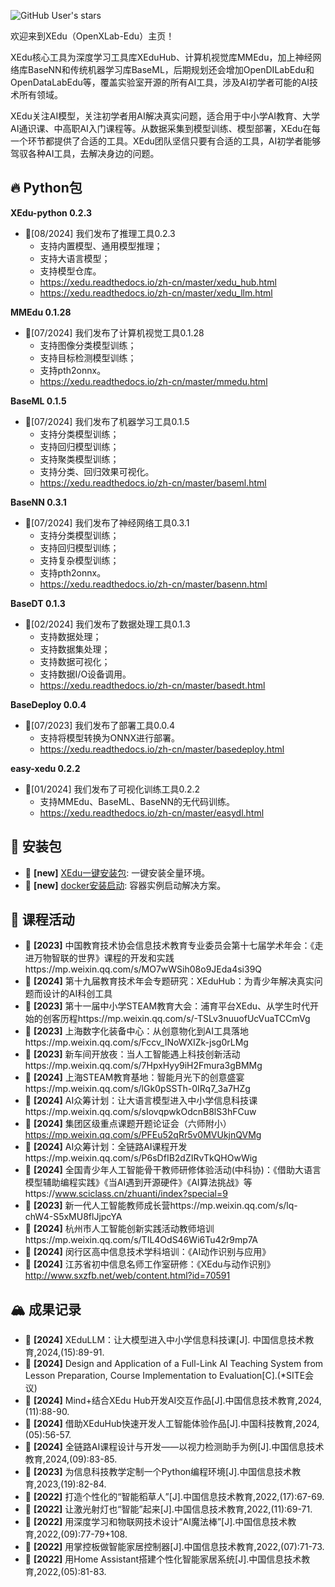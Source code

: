 ![GitHub User's stars](https://img.shields.io/github/stars/OpenXLab-Edu)

欢迎来到XEdu（OpenXLab-Edu）主页！

XEdu核心工具为深度学习工具库XEduHub、计算机视觉库MMEdu，加上神经网络库BaseNN和传统机器学习库BaseML，后期规划还会增加OpenDILabEdu和OpenDataLabEdu等，覆盖实验室开源的所有AI工具，涉及AI初学者可能的AI技术所有领域。

XEdu关注AI模型，关注初学者用AI解决真实问题，适合用于中小学AI教育、大学AI通识课、中高职AI入门课程等。从数据采集到模型训练、模型部署，XEdu在每一个环节都提供了合适的工具。XEdu团队坚信只要有合适的工具，AI初学者能够驾驭各种AI工具，去解决身边的问题。

## 🔥 Python包
**XEdu-python 0.2.3**
- 🎉[08/2024] 我们发布了推理工具0.2.3
  - 支持内置模型、通用模型推理；
  - 支持大语言模型；
  - 支持模型仓库。
  - https://xedu.readthedocs.io/zh-cn/master/xedu_hub.html
  - https://xedu.readthedocs.io/zh-cn/master/xedu_llm.html
  
**MMEdu 0.1.28**
- 🎉[07/2024] 我们发布了计算机视觉工具0.1.28
  - 支持图像分类模型训练；
  - 支持目标检测模型训练；
  - 支持pth2onnx。
  - https://xedu.readthedocs.io/zh-cn/master/mmedu.html

**BaseML 0.1.5**
- 🎉[07/2024] 我们发布了机器学习工具0.1.5
  - 支持分类模型训练；
  - 支持回归模型训练；
  - 支持聚类模型训练；
  - 支持分类、回归效果可视化。
  - https://xedu.readthedocs.io/zh-cn/master/baseml.html
    
**BaseNN 0.3.1**
- 🎉[07/2024] 我们发布了神经网络工具0.3.1
  - 支持分类模型训练；
  - 支持回归模型训练；
  - 支持复杂模型训练；
  - 支持pth2onnx。
  - https://xedu.readthedocs.io/zh-cn/master/basenn.html

**BaseDT 0.1.3**
- 🎉[02/2024] 我们发布了数据处理工具0.1.3
  - 支持数据处理；
  - 支持数据集处理；
  - 支持数据可视化；
  - 支持数据I/O设备调用。
  - https://xedu.readthedocs.io/zh-cn/master/basedt.html
    
**BaseDeploy 0.0.4**
- 🎉[07/2023] 我们发布了部署工具0.0.4
  - 支持将模型转换为ONNX进行部署。
  - https://xedu.readthedocs.io/zh-cn/master/basedeploy.html
    
**easy-xedu 0.2.2**
- 🎉[01/2024] 我们发布了可视化训练工具0.2.2
  - 支持MMEdu、BaseML、BaseNN的无代码训练。
  - https://xedu.readthedocs.io/zh-cn/master/easydl.html


## 🎁 安装包

- 🎉 **[new]** [XEdu一键安装包]([https://github.com/Vchitect/Vchitect-2.0](https://p6bm2if73b.feishu.cn/file/boxcn7ejYk2XUDsHI3Miq9546Uf?from=from_copylink)): 一键安装全量环境。
- 🎉 **[new]** [docker安装启动](https://hub.docker.com/r/xedu/xedu): 容器实例启动解决方案。



## 🚀 课程活动

- 🎉 **[2023]** 中国教育技术协会信息技术教育专业委员会第十七届学术年会：《走进万物智联的世界》课程的开发和实践https://mp.weixin.qq.com/s/MO7wWSih08o9JEda4si39Q
- 🎉 **[2024]** 第十九届教育技术年会专题研究：XEduHub：为青少年解决真实问题而设计的AI科创工具
- 🎉 **[2023]** 第十一届中小学STEAM教育大会：浦育平台XEdu、从学生时代开始的创客历程https://mp.weixin.qq.com/s/-TSLv3nuuofUcVuaTCCmVg
- 🎉 **[2023]** 上海数字化装备中心：从创意物化到AI工具落地https://mp.weixin.qq.com/s/Fccv_INoWXIZk-jsg0rLMg
- 🎉 **[2023]** 新车间开放夜：当人工智能遇上科技创新活动https://mp.weixin.qq.com/s/7HpxHyy9iH2Fmura3gBMMg
- 🎉 **[2024]** 上海STEAM教育基地：智能月光下的创意盛宴https://mp.weixin.qq.com/s/lGk0pSSTh-0IRq7_3a7HZg
- 🎉 **[2024]** AI众筹计划：让大语言模型进入中小学信息科技课https://mp.weixin.qq.com/s/sIovqpwkOdcnB8lS3hFCuw
- 🎉 **[2024]** 集团区级重点课题开题论证会（六师附小）https://mp.weixin.qq.com/s/PFEu52qRr5v0MVUkjnQVMg
- 🎉 **[2024]** AI众筹计划：全链路AI课程开发https://mp.weixin.qq.com/s/P6sDfIB2dZIRvTkQHOwWig
- 🎉 **[2024]** 全国青少年人工智能骨干教师研修体验活动(中科协)：《借助大语言模型辅助编程实践》《当AI遇到开源硬件》《AI算法挑战》等https://www.sciclass.cn/zhuanti/index?special=9
- 🎉 **[2023]** 新一代人工智能教师成长营https://mp.weixin.qq.com/s/lq-chW4-S5xMU8flJjpcYA
- 🎉 **[2024]** 杭州市人工智能创新实践活动教师培训https://mp.weixin.qq.com/s/TIL4OdS46Wi6Tu42r9mp7A
- 🎉 **[2024]** 闵行区高中信息技术学科培训：《AI动作识别与应用》
- 🎉 **[2024]** 江苏省初中信息名师工作室研修：《XEdu与动作识别》http://www.sxzfb.net/web/content.html?id=70591





## 🏔️ 成果记录

- 🎉 **[2024]** XEduLLM：让大模型进入中小学信息科技课[J]. 中国信息技术教育,2024,(15):89-91.
- 🎉 **[2024]** Design and Application of a Full-Link AI Teaching System from Lesson Preparation, Course Implementation to Evaluation[C].(*SITE会议)
- 🎉 **[2024]** Mind+结合XEdu Hub开发AI交互作品[J].中国信息技术教育,2024,(11):88-90.
- 🎉 **[2024]** 借助XEduHub快速开发人工智能体验作品[J].中国科技教育,2024,(05):56-57.
- 🎉 **[2024]** 全链路AI课程设计与开发——以视力检测助手为例[J].中国信息技术教育,2024,(09):83-85.
- 🎉 **[2023]** 为信息科技教学定制一个Python编程环境[J].中国信息技术教育,2023,(19):82-84.
- 🎉 **[2022]** 打造个性化的“智能稻草人”[J].中国信息技术教育,2022,(17):67-69.
- 🎉 **[2022]** 让激光射灯也“智能”起来[J].中国信息技术教育,2022,(11):69-71.
- 🎉 **[2022]** 用深度学习和物联网技术设计“AI魔法棒”[J].中国信息技术教育,2022,(09):77-79+108.
- 🎉 **[2022]** 用掌控板做智能家居控制器[J].中国信息技术教育,2022,(07):71-73.
- 🎉 **[2022]** 用Home Assistant搭建个性化智能家居系统[J].中国信息技术教育,2022,(05):81-83.

